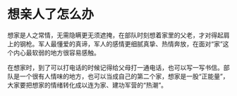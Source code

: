 # 想亲人了怎么办

想家是人之常情，无需隐瞒更无须遮掩，在部队时刻想着家里的父老，才对得起肩上的钢枪。军人最懂爱的真谛，军人的感情更细腻真挚、热情奔放，在面对“家”这个内心最软弱的地方很容易感触。  

在想家时，到了可以打电话的时候记得给父母打一通电话，也可以写一写书信。部队是一个很有人情味的地方，也可以当成自己的第二个家，想家是一股“正能量”，大家要把想家的情绪转化成以连为家、建功军营的“热潮”。
